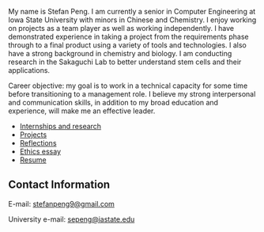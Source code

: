 My name is Stefan Peng. I am currently a senior in Computer Engineering at Iowa State University with minors in Chinese and Chemistry. I enjoy working on projects as a team player as well as working independently. I have demonstrated experience in taking a project from the requirements phase through to a final product using a variety of tools and technologies. I also have a strong background in chemistry and biology. I am conducting research in the Sakaguchi Lab to better understand stem cells and their applications.

Career objective: my goal is to work in a technical capacity for some time before transitioning to a management role. I believe my strong interpersonal and communication skills, in addition to my broad education and experience, will make me an effective leader.

- [Internships and research](./internships)
- [Projects](./projects)
- [Reflections](./reflections)
- [Ethics essay](./ethics)
- [Resume](./resume)

## Contact Information

E-mail: [stefanpeng9@gmail.com](mailto:stefanpeng9@gmail.com)

University e-mail: [sepeng@iastate.edu](mailto:sepeng@iastate.edu)
